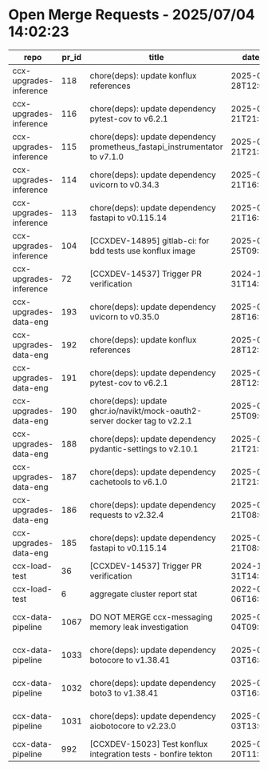 # Open Merge Requests - 2025/07/04 14:02:23
| repo                   | pr_id | title                                                                      | date_created             | url                                                                           | author                                          | ci_status |
| ---------------------- | ----- | -------------------------------------------------------------------------- | ------------------------ | ----------------------------------------------------------------------------- | ----------------------------------------------- | --------- |
| ccx-upgrades-inference | 118   | chore(deps): update konflux references                                     | 2025-06-28T12:02:20.093Z | https://gitlab.cee.redhat.com/ccx/ccx-upgrades-inference/-/merge_requests/118 | group_7843_bot_a9ccf2da3fc11b4f888fe6cbaea7c2ee | fail      |
| ccx-upgrades-inference | 116   | chore(deps): update dependency pytest-cov to v6.2.1                        | 2025-06-21T21:24:14.098Z | https://gitlab.cee.redhat.com/ccx/ccx-upgrades-inference/-/merge_requests/116 | group_7843_bot_a9ccf2da3fc11b4f888fe6cbaea7c2ee | ok        |
| ccx-upgrades-inference | 115   | chore(deps): update dependency prometheus_fastapi_instrumentator to v7.1.0 | 2025-06-21T21:24:12.114Z | https://gitlab.cee.redhat.com/ccx/ccx-upgrades-inference/-/merge_requests/115 | group_7843_bot_a9ccf2da3fc11b4f888fe6cbaea7c2ee | ok        |
| ccx-upgrades-inference | 114   | chore(deps): update dependency uvicorn to v0.34.3                          | 2025-06-21T16:36:00.446Z | https://gitlab.cee.redhat.com/ccx/ccx-upgrades-inference/-/merge_requests/114 | group_7843_bot_a9ccf2da3fc11b4f888fe6cbaea7c2ee | ok        |
| ccx-upgrades-inference | 113   | chore(deps): update dependency fastapi to v0.115.14                        | 2025-06-21T16:35:58.197Z | https://gitlab.cee.redhat.com/ccx/ccx-upgrades-inference/-/merge_requests/113 | group_7843_bot_a9ccf2da3fc11b4f888fe6cbaea7c2ee | ok        |
| ccx-upgrades-inference | 104   | [CCXDEV-14895] gitlab-ci: for bdd tests use konflux image                  | 2025-02-25T09:13:39.125Z | https://gitlab.cee.redhat.com/ccx/ccx-upgrades-inference/-/merge_requests/104 | mzibrick                                        | ok        |
| ccx-upgrades-inference | 72    | [CCXDEV-14537] Trigger PR verification                                     | 2024-10-31T14:35:00.58Z  | https://gitlab.cee.redhat.com/ccx/ccx-upgrades-inference/-/merge_requests/72  | mzibrick                                        | ok        |
| ccx-upgrades-data-eng  | 193   | chore(deps): update dependency uvicorn to v0.35.0                          | 2025-06-28T16:39:23.698Z | https://gitlab.cee.redhat.com/ccx/ccx-upgrades-data-eng/-/merge_requests/193  | group_7843_bot_a9ccf2da3fc11b4f888fe6cbaea7c2ee | ok        |
| ccx-upgrades-data-eng  | 192   | chore(deps): update konflux references                                     | 2025-06-28T12:18:55.554Z | https://gitlab.cee.redhat.com/ccx/ccx-upgrades-data-eng/-/merge_requests/192  | group_7843_bot_a9ccf2da3fc11b4f888fe6cbaea7c2ee | fail      |
| ccx-upgrades-data-eng  | 191   | chore(deps): update dependency pytest-cov to v6.2.1                        | 2025-06-28T12:18:44.052Z | https://gitlab.cee.redhat.com/ccx/ccx-upgrades-data-eng/-/merge_requests/191  | group_7843_bot_a9ccf2da3fc11b4f888fe6cbaea7c2ee | ok        |
| ccx-upgrades-data-eng  | 190   | chore(deps): update ghcr.io/navikt/mock-oauth2-server docker tag to v2.2.1 | 2025-06-25T09:05:17.075Z | https://gitlab.cee.redhat.com/ccx/ccx-upgrades-data-eng/-/merge_requests/190  | group_7843_bot_a9ccf2da3fc11b4f888fe6cbaea7c2ee | fail      |
| ccx-upgrades-data-eng  | 188   | chore(deps): update dependency pydantic-settings to v2.10.1                | 2025-06-21T21:18:23.19Z  | https://gitlab.cee.redhat.com/ccx/ccx-upgrades-data-eng/-/merge_requests/188  | group_7843_bot_a9ccf2da3fc11b4f888fe6cbaea7c2ee | ok        |
| ccx-upgrades-data-eng  | 187   | chore(deps): update dependency cachetools to v6.1.0                        | 2025-06-21T21:18:20.785Z | https://gitlab.cee.redhat.com/ccx/ccx-upgrades-data-eng/-/merge_requests/187  | group_7843_bot_a9ccf2da3fc11b4f888fe6cbaea7c2ee | fail      |
| ccx-upgrades-data-eng  | 186   | chore(deps): update dependency requests to v2.32.4                         | 2025-06-21T08:06:14.178Z | https://gitlab.cee.redhat.com/ccx/ccx-upgrades-data-eng/-/merge_requests/186  | group_7843_bot_a9ccf2da3fc11b4f888fe6cbaea7c2ee | ok        |
| ccx-upgrades-data-eng  | 185   | chore(deps): update dependency fastapi to v0.115.14                        | 2025-06-21T08:06:12.185Z | https://gitlab.cee.redhat.com/ccx/ccx-upgrades-data-eng/-/merge_requests/185  | group_7843_bot_a9ccf2da3fc11b4f888fe6cbaea7c2ee | ok        |
| ccx-load-test          | 36    | [CCXDEV-14537] Trigger PR verification                                     | 2024-10-31T14:33:43.856Z | https://gitlab.cee.redhat.com/ccx/ccx-load-test/-/merge_requests/36           | mzibrick                                        | ok        |
| ccx-load-test          | 6     | aggregate cluster report stat                                              | 2022-06-06T16:38:46.366Z | https://gitlab.cee.redhat.com/ccx/ccx-load-test/-/merge_requests/6            | dpensier                                        | unknown   |
| ccx-data-pipeline      | 1067  | DO NOT MERGE ccx-messaging memory leak investigation                       | 2025-07-04T09:21:27.689Z | https://gitlab.cee.redhat.com/ccx/ccx-data-pipeline/-/merge_requests/1067     | jdrobena                                        | ok        |
| ccx-data-pipeline      | 1033  | chore(deps): update dependency botocore to v1.38.41                        | 2025-05-03T16:46:05.191Z | https://gitlab.cee.redhat.com/ccx/ccx-data-pipeline/-/merge_requests/1033     | group_7843_bot_a9ccf2da3fc11b4f888fe6cbaea7c2ee | ok        |
| ccx-data-pipeline      | 1032  | chore(deps): update dependency boto3 to v1.38.41                           | 2025-05-03T16:46:03.208Z | https://gitlab.cee.redhat.com/ccx/ccx-data-pipeline/-/merge_requests/1032     | group_7843_bot_a9ccf2da3fc11b4f888fe6cbaea7c2ee | fail      |
| ccx-data-pipeline      | 1031  | chore(deps): update dependency aiobotocore to v2.23.0                      | 2025-05-03T13:00:51.488Z | https://gitlab.cee.redhat.com/ccx/ccx-data-pipeline/-/merge_requests/1031     | group_7843_bot_a9ccf2da3fc11b4f888fe6cbaea7c2ee | fail      |
| ccx-data-pipeline      | 992   | [CCXDEV-15023] Test konflux integration tests - bonfire tekton             | 2025-03-20T11:18:54.086Z | https://gitlab.cee.redhat.com/ccx/ccx-data-pipeline/-/merge_requests/992      | mzibrick                                        | fail      |
